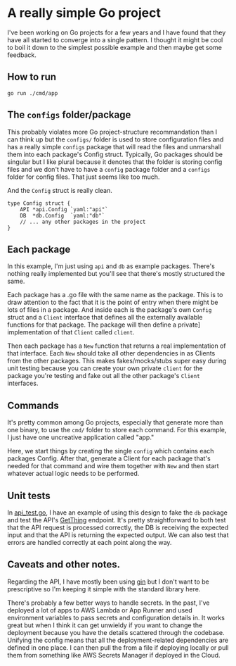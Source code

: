 # A really simple Go project

I've been working on Go projects for a few years and I have found that they have all started to converge into a single pattern.  I thought it might be cool to boil it down to the simplest possible example and then maybe get some feedback.

## How to run

```
go run ./cmd/app
```

## The `configs` folder/package

This probably violates more Go project-structure recommandation than I can think up but the `configs/` folder is used to store configuration files and has a really simple `configs` package that will read the files and unmarshall them into each package's Config struct.  Typically, Go packages should be singular but I like plural because it denotes that the folder is storing config files and we don't have to have a `config` package folder and a `configs` folder for config files.  That just seems like too much.

And the `Config` struct is really clean.
```
type Config struct {
	API *api.Config `yaml:"api"`
	DB  *db.Config  `yaml:"db"`
    // ... any other packages in the project
}
```

## Each package

In this example, I'm just using `api` and `db` as example packages.  There's nothing really implemented but you'll see that there's mostly structured the same.

Each package has a .go file with the same name as the package.  This is to draw attention to the fact that it is the point of entry when there might be lots of files in a package.  And inside each is the package's own `Config` struct and a `Client` interface that defines all the externally available functions for that package.  The package will then define a private] implementation of that `Client` called `client`.

Then each package has a `New` function that returns a real implementation of that interface.  Each `New` should take all other dependencies in as Clients from the other packages.  This makes fakes/mocks/stubs super easy during unit testing because you can create your own private `client` for the package you're testing and fake out all the other package's `Client` interfaces.

## Commands

It's pretty common among Go projects, especially that generate more than one binary, to use the `cmd/` folder to store each command.  For this example, I just have one uncreative application called "app."


Here, we start things by creating the single `config` which contains each packages Config.  After that, generate a Client for each package that's needed for that command and wire them together with `New` and then start whatever actual logic needs to be performed.

## Unit tests

In [api_test.go](api/api_test.go), I have an example of using this design to fake the `db` package and test the API's [GetThing](api/api.go#51) endpoint.  It's pretty straightforward to both test that the API request is processed correctly, the DB is receiving the expected input and that the API is returning the expected output.  We can also test that errors are handled correctly at each point along the way.

## Caveats and other notes.

Regarding the API, I have mostly been using [gin](https://github.com/gin-gonic/gin) but I don't want to be prescriptive so I'm keeping it simple with the standard library here.

There's probably a few better ways to handle secrets. In the past, I've deployed a lot of apps to AWS Lambda or App Runner and used environment variables to pass secrets and configuration details in.  It works great but when I think it can get unwieldy if you want to change the deployment because you have the details scattered through the codebase.  Unifying the config means that all the deployment-related dependencies are defined in one place.  I can then pull the from a file if deploying locally or pull them from something like AWS Secrets Manager if deployed in the Cloud.




